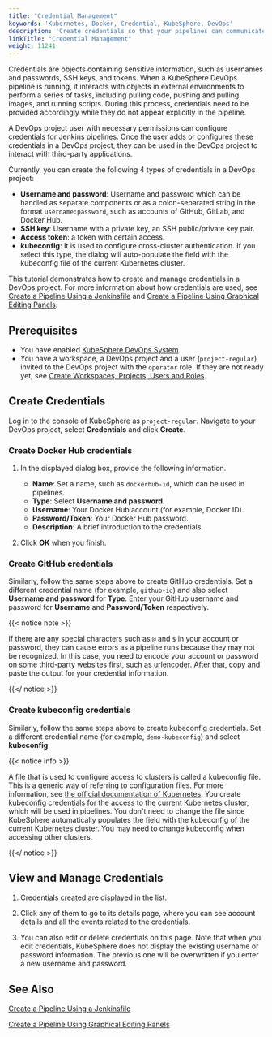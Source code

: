 ```yaml
---
title: "Credential Management"
keywords: 'Kubernetes, Docker, Credential, KubeSphere, DevOps'
description: 'Create credentials so that your pipelines can communicate with third-party applications or websites.'
linkTitle: "Credential Management"
weight: 11241
---
```


Credentials are objects containing sensitive information, such as usernames and passwords, SSH keys, and tokens. When a KubeSphere DevOps pipeline is running, it interacts with objects in external environments to perform a series of tasks, including pulling code, pushing and pulling images, and running scripts. During this process, credentials need to be provided accordingly while they do not appear explicitly in the pipeline.

A DevOps project user with necessary permissions can configure credentials for Jenkins pipelines. Once the user adds or configures these credentials in a DevOps project, they can be used in the DevOps project to interact with third-party applications.

Currently, you can create the following 4 types of credentials in a DevOps project:

- **Username and password**: Username and password which can be handled as separate components or as a colon-separated string in the format `username:password`, such as accounts of GitHub, GitLab, and Docker Hub.
- **SSH key**: Username with a private key, an SSH public/private key pair.
- **Access token**: a token with certain access.
- **kubeconfig**: It is used to configure cross-cluster authentication. If you select this type, the dialog will auto-populate the field with the kubeconfig file of the current Kubernetes cluster.

This tutorial demonstrates how to create and manage credentials in a DevOps project. For more information about how credentials are used, see [Create a Pipeline Using a Jenkinsfile](../../devops-user-guide/how-to-use/pipelines/create-a-pipeline-using-jenkinsfile.md) and [Create a Pipeline Using Graphical Editing Panels](../create-a-pipeline-using-graphical-editing-panel/).

## Prerequisites

- You have enabled [KubeSphere DevOps System](../../../pluggable-components/devops/).
- You have a workspace, a DevOps project and a user (`project-regular`) invited to the DevOps project with the `operator` role. If they are not ready yet, see [Create Workspaces, Projects, Users and Roles](../../../quick-start/create-workspace-and-project/).

## Create Credentials

Log in to the console of KubeSphere as `project-regular`. Navigate to your DevOps project, select **Credentials** and click **Create**.

### Create Docker Hub credentials

1. In the displayed dialog box, provide the following information.

   - **Name**: Set a name, such as `dockerhub-id`, which can be used in pipelines.
   - **Type**: Select **Username and password**.
   - **Username**: Your Docker Hub account (for example, Docker ID).
   - **Password/Token**: Your Docker Hub password.
   - **Description**: A brief introduction to the credentials.

2. Click **OK** when you finish.

### Create GitHub credentials

Similarly, follow the same steps above to create GitHub credentials. Set a different credential name (for example, `github-id`) and also select **Username and password** for **Type**. Enter your GitHub username and password for **Username** and **Password/Token** respectively.

{{< notice note >}}

If there are any special characters such as `@` and `$` in your account or password, they can cause errors as a pipeline runs because they may not be recognized. In this case, you need to encode your account or password on some third-party websites first, such as [urlencoder](https://www.urlencoder.org/). After that, copy and paste the output for your credential information.

{{</ notice >}}

### Create kubeconfig credentials

Similarly, follow the same steps above to create kubeconfig credentials. Set a different credential name (for example, `demo-kubeconfig`) and select **kubeconfig**.

{{< notice info >}}

A file that is used to configure access to clusters is called a kubeconfig file. This is a generic way of referring to configuration files. For more information, see [the official documentation of Kubernetes](https://kubernetes.io/docs/concepts/configuration/organize-cluster-access-kubeconfig/). You create kubeconfig credentials for the access to the current Kubernetes cluster, which will be used in pipelines. You don't need to change the file since KubeSphere automatically populates the field with the kubeconfig of the current Kubernetes cluster. You may need to change kubeconfig when accessing other clusters.

{{</ notice >}}

## View and Manage Credentials

1. Credentials created are displayed in the list.

2. Click any of them to go to its details page, where you can see account details and all the events related to the credentials.

3. You can also edit or delete credentials on this page. Note that when you edit credentials, KubeSphere does not display the existing username or password information. The previous one will be overwritten if you enter a new username and password.

## See Also

[Create a Pipeline Using a Jenkinsfile](../create-a-pipeline-using-jenkinsfile/)

[Create a Pipeline Using Graphical Editing Panels](../create-a-pipeline-using-graphical-editing-panel/)